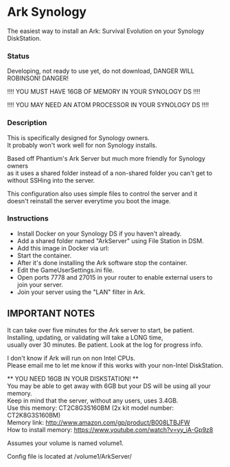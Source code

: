 # Ark Synology

The easiest way to install an Ark: Survival Evolution on your Synology DiskStation.

### Status  
Developing, not ready to use yet, do not download, DANGER WILL ROBINSON! DANGER!

!!!!   YOU MUST HAVE 16GB OF MEMORY IN YOUR SYNOLOGY DS   !!!!  
  
!!!!  YOU MAY NEED AN ATOM PROCESSOR IN YOUR SYNOLOGY DS  !!!!  


### Description  
 
This is specifically designed for Synology owners.  
It probably won't work well for non Synology installs.  

Based off Phantium's Ark Server but much more friendly for Synology owners  
as it uses a shared folder instead of a non-shared folder you can't get to  
without SSHing into the server.  

This configuration also uses simple files to control the server and it  
doesn't reinstall the server everytime you boot the image.  

### Instructions
* Install Docker on your Synology DS if you haven't already.
* Add a shared folder named "ArkServer" using File Station in DSM.
* Add this image in Docker via url: 
* Start the container.
* After it's done installing the Ark software stop the container.
* Edit the GameUserSettings.ini file.
* Open ports 7778 and 27015 in your router to enable external users to join your server.
* Join your server using the "LAN" filter in Ark.


## IMPORTANT NOTES  

It can take over five minutes for the Ark server to start, be patient.  
Installing, updating, or validating will take a LONG time,  
usually over 30 minutes. Be patient. Look at the log for progress info.  

I don't know if Ark will run on non Intel CPUs.  
Please email me to let me know if this works with your non-Intel DiskStation.  

** YOU NEED 16GB IN YOUR DISKSTATION! **  
You may be able to get away with 6GB but your DS will be using all your memory.  
Keep in mind that the server, without any users, uses 3.4GB.  
Use this memory: CT2C8G3S160BM (2x kit model number: CT2K8G3S160BM)  
Memory link: http://www.amazon.com/gp/product/B008LTBJFW  
How to install memory: https://www.youtube.com/watch?v=yy_iA-Gp9z8  

Assumes your volume is named volume1.  

Config file is located at /volume1/ArkServer/  
